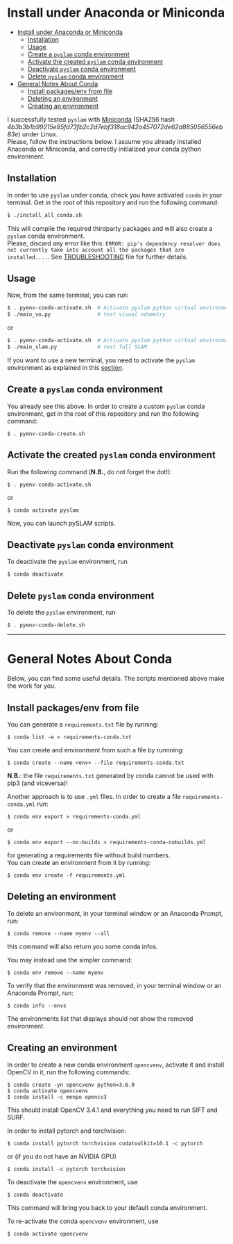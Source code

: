 # Install under Anaconda or Miniconda

<!-- TOC -->

- [Install under Anaconda or Miniconda](#install-under-anaconda-or-miniconda)
  - [Installation](#installation)
  - [Usage](#usage)
  - [Create a `pyslam` conda environment](#create-a-pyslam-conda-environment)
  - [Activate the created `pyslam` conda environment](#activate-the-created-pyslam-conda-environment)
  - [Deactivate `pyslam` conda environment](#deactivate-pyslam-conda-environment)
  - [Delete `pyslam` conda environment](#delete-pyslam-conda-environment)
- [General Notes About Conda](#general-notes-about-conda)
  - [Install packages/env from file](#install-packagesenv-from-file)
  - [Deleting an environment](#deleting-an-environment)
  - [Creating an environment](#creating-an-environment)

<!-- /TOC -->

I successfully tested `pyslam` with [Miniconda](https://docs.conda.io/en/latest/miniconda.html#linux-installers) (SHA256 hash *4b3b3b1b99215e85fd73fb2c2d7ebf318ac942a457072de62d885056556eb83e*) under Linux.   
Please, follow the instructions below. I assume you already installed Anaconda or Miniconda, and correctly initialized your conda python environment. 

## Installation 

In order to use `pyslam` under conda, check you have activated `conda` in your terminal. Get in the root of this repository and run the following command:
```bash
$ ./install_all_conda.sh  
```
This will compile the required thirdparty packages and will also create a `pyslam` conda environment.      
Please, discard any error like this: `ERROR: pip's dependency resolver does not currently take into account all the packages that are installed....`. See [TROUBLESHOOTING](./TROUBLESHOOTING.md) file for further details.

## Usage 

Now, from the same terminal, you can run: 
```bash
$ . pyenv-conda-activate.sh  # Activate pyslam python virtual environment. This is just needed once in a new terminal.
$ ./main_vo.py               # test visual odometry
```
or
```bash
$ . pyenv-conda-activate.sh  # Activate pyslam python virtual environment. This is just needed once in a new terminal.
$ ./main_slam.py             # test full SLAM
```
If you want to use a new terminal, you need to activate the `pyslam` environment as explained in this [section](#activate-the-created-pyslam-conda-environment).

## Create a `pyslam` conda environment 

You already see this above. In order to create a custom `pyslam` conda environment, get in the root of this repository and run the following command: 
```
$ . pyenv-conda-create.sh 
```

## Activate the created `pyslam` conda environment 

Run the following command (**N.B.**, do not forget the dot!): 
```
$ . pyenv-conda-activate.sh 
```
or 
```
$ conda activate pyslam 
```
Now, you can launch pySLAM scripts. 

## Deactivate `pyslam` conda environment 

To deactivate the `pyslam` environment, run
```
$ conda deactivate
```

## Delete `pyslam` conda environment 

To delete the `pyslam` environment, run
```
$ . pyenv-conda-delete.sh 
```


--- 
# General Notes About Conda

Below, you can find some useful details. The scripts mentioned above make the work for you. 

## Install packages/env from file 

You can generate a `requirements.txt` file by running: 
```
$ conda list -e > requirements-conda.txt
```
You can create and environment from such a file by runnning: 
```
$ conda create --name <env> --file requirements-conda.txt
```

**N.B.**: the file `requirements.txt` generated by conda cannot be used with pip3 (and viceversa)! 

Another approach is to use `.yml` files. In order to create a file `requirements-conda.yml` run:   
```
$ conda env export > requirements-conda.yml
```
or
```
$ conda env export --no-builds > requirements-conda-nobuilds.yml
```
for generating a requirements file without build numbers.    
You can create an environment from it by running: 
```
$ conda env create -f requirements.yml
```

## Deleting an environment 

To delete an environment, in your terminal window or an Anaconda Prompt, run:
```
$ conda remove --name myenv --all
```
this command will also return you some conda infos.  

You may instead use the simpler command:  
```
$ conda env remove --name myenv
```
To verify that the environment was removed, in your terminal window or an Anaconda Prompt, run:
```
$ conda info --envs
```
The environments list that displays should not show the removed environment.

## Creating an environment 
In order to create a new conda environment `opencvenv`, activate it  and install OpenCV in it, run the following commands:  
```
$ conda create -yn opencvenv python=3.6.9
$ conda activate opencvenv
$ conda install -c menpo opencv3
```
This should install OpenCV 3.4.1 and everything you need to run SIFT and SURF. 

In order to install pytorch and torchvision: 
```
$ conda install pytorch torchvision cudatoolkit=10.1 -c pytorch
```
or (if you do not have an NVIDIA GPU)
```
$ conda install -c pytorch torchvision
```

To deactivate the `opencvenv` environment, use
```
$ conda deactivate
```
This command will bring you back to your default conda environment.

To re-activate the conda `opencvenv` environment, use
```
$ conda activate opencvenv
```

